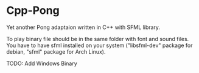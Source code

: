 # Cpp-Pong
Yet another Pong adaptaion written in C++ with SFML library.

To play binary file should be in the same folder with font and sound files. You have to have sfml installed on your system ("libsfml-dev" package for debian, "sfml" package for Arch Linux).

TODO:
Add Windows Binary
